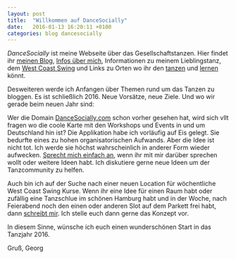 ```yaml
---
layout: post
title:  "Willkommen auf DanceSocially"
date:   2016-01-13 16:20:11 +0100
categories: blog dancesocially
---
```

_DanceSocially_ ist meine Webseite über das Gesellschaftstanzen. Hier findet ihr [meinen Blog](/), [Infos über mich](/ueber-mich), Informationen zu meinem Lieblingstanz, dem [West Coast Swing](/west-coast-swing/) und Links zu Orten wo ihr den [tanzen](/events-workshops/) und [lernen](/wcs-unterricht/) könnt.

Desweiteren werde ich Anfangen über Themen rund um das Tanzen zu bloggen. Es ist schließlich 2016. Neue Vorsätze, neue Ziele. Und wo wir gerade beim neuen Jahr sind:

Wer die Domain [DanceSocially.com](http://www.dancesocially.com) schon vorher gesehen hat, wird sich vllt fragen wo die coole Karte mit den Workshops und Events in und um Deutschland hin ist? Die Applikation habe ich vorläufig auf Eis gelegt. Sie bedurfte eines zu hohen organisatorischen Aufwands. Aber die Idee ist nicht tot. Ich werde sie höchst wahrscheinlich in anderer Form wieder aufwecken. [Sprecht mich einfach an](/wcs-unterricht/#contact-form), wenn ihr mit mir darüber sprechen wollt oder weitere Ideen habt. Ich diskutiere gerne neue Ideen um der Tanzcommunity zu helfen.

Auch bin ich auf der Suche nach einer neuen Location für wöchentliche West Coast Swing Kurse. Wenn ihr eine Idee für einen Raum habt oder zufällig eine Tanzschlue im schönen Hamburg habt und in der Woche, nach Feierabend noch den einen oder anderen Slot auf dem Parkett frei habt, dann [schreibt mir](/wcs-unterricht/#contact-form). Ich stelle euch dann gerne das Konzept vor.

In diesem Sinne, wünsche ich euch einen wunderschönen Start in das Tanzjahr 2016.

Gruß,
Georg
